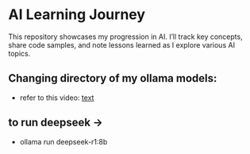 # AI Learning Journey

This repository showcases my progression in AI. I’ll track key concepts, share code samples, and note lessons learned as I explore various AI topics.


## Changing directory of my ollama models:

- refer to this video: [text](https://www.youtube.com/watch?v=uj1VnDPR9xo)

## to run deepseek ->
 - ollama run deepseek-r1:8b
  
